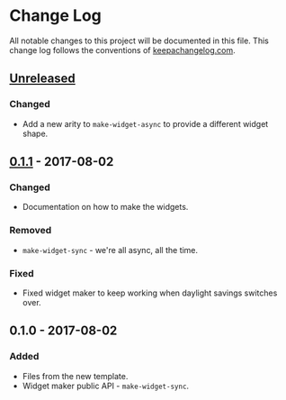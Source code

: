 # Change Log
All notable changes to this project will be documented in this file. This change log follows the conventions of [keepachangelog.com](http://keepachangelog.com/).

## [Unreleased]
### Changed
- Add a new arity to `make-widget-async` to provide a different widget shape.

## [0.1.1] - 2017-08-02
### Changed
- Documentation on how to make the widgets.

### Removed
- `make-widget-sync` - we're all async, all the time.

### Fixed
- Fixed widget maker to keep working when daylight savings switches over.

## 0.1.0 - 2017-08-02
### Added
- Files from the new template.
- Widget maker public API - `make-widget-sync`.

[Unreleased]: https://github.com/your-name/jepsen.hazelcast-server/compare/0.1.1...HEAD
[0.1.1]: https://github.com/your-name/jepsen.hazelcast-server/compare/0.1.0...0.1.1
